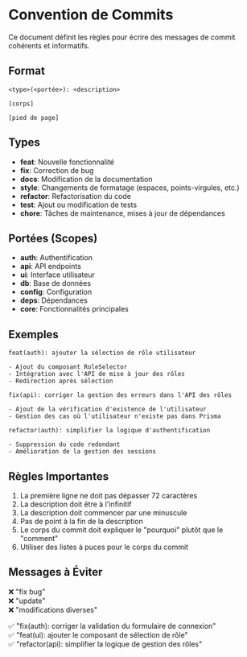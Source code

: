 # Convention de Commits

Ce document définit les règles pour écrire des messages de commit cohérents et informatifs.

## Format

```
<type>(<portée>): <description>

[corps]

[pied de page]
```

## Types

- **feat**: Nouvelle fonctionnalité
- **fix**: Correction de bug
- **docs**: Modification de la documentation
- **style**: Changements de formatage (espaces, points-virgules, etc.)
- **refactor**: Refactorisation du code
- **test**: Ajout ou modification de tests
- **chore**: Tâches de maintenance, mises à jour de dépendances

## Portées (Scopes)

- **auth**: Authentification
- **api**: API endpoints
- **ui**: Interface utilisateur
- **db**: Base de données
- **config**: Configuration
- **deps**: Dépendances
- **core**: Fonctionnalités principales

## Exemples

```
feat(auth): ajouter la sélection de rôle utilisateur

- Ajout du composant RoleSelector
- Intégration avec l'API de mise à jour des rôles
- Redirection après sélection
```

```
fix(api): corriger la gestion des erreurs dans l'API des rôles

- Ajout de la vérification d'existence de l'utilisateur
- Gestion des cas où l'utilisateur n'existe pas dans Prisma
```

```
refactor(auth): simplifier la logique d'authentification

- Suppression du code redondant
- Amélioration de la gestion des sessions
```

## Règles Importantes

1. La première ligne ne doit pas dépasser 72 caractères
2. La description doit être à l'infinitif
3. La description doit commencer par une minuscule
4. Pas de point à la fin de la description
5. Le corps du commit doit expliquer le "pourquoi" plutôt que le "comment"
6. Utiliser des listes à puces pour le corps du commit

## Messages à Éviter

❌ "fix bug"  
❌ "update"  
❌ "modifications diverses"  

✅ "fix(auth): corriger la validation du formulaire de connexion"  
✅ "feat(ui): ajouter le composant de sélection de rôle"  
✅ "refactor(api): simplifier la logique de gestion des rôles" 
